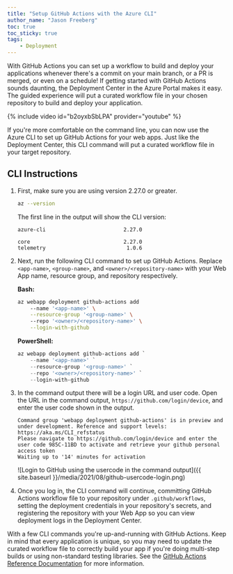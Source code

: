 ```yaml
---
title: "Setup GitHub Actions with the Azure CLI"
author_name: "Jason Freeberg"
toc: true
toc_sticky: true
tags:
    - Deployment
---
```


With GitHub Actions you can set up a workflow to build and deploy your applications whenever there's a commit on your main branch, or a PR is merged, or even on a schedule! If getting started with GitHub Actions sounds daunting, the Deployment Center in the Azure Portal makes it easy. The guided experience will put a curated workflow file in your chosen repository to build and deploy your application.

{% include video id="b2oyxbSbLPA" provider="youtube" %}

If you're more comfortable on the command line, you can now use the Azure CLI to set up GitHub Actions for your web apps. Just like the Deployment Center, this CLI command will put a curated workflow file in your target repository.

## CLI Instructions

1. First, make sure you are using version 2.27.0 or greater.

    ```bash
    az --version
    ```

    The first line in the output will show the CLI version:

    ```text
    azure-cli                         2.27.0

    core                              2.27.0
    telemetry                          1.0.6
    ```

2. Next, run the following CLI command to set up GitHub Actions. Replace `<app-name>`, `<group-name>`, and `<owner>/<repository-name>` with your Web App name, resource group, and repository respectively.

    **Bash:**

    ```bash
    az webapp deployment github-actions add
        --name '<app-name>' \
        --resource-group '<group-name>' \ 
        --repo '<owner>/<repository-name>' \
        --login-with-github
    ```

    **PowerShell:**

    ```powershell
    az webapp deployment github-actions add `
        --name '<app-name>' `
        --resource-group '<group-name>' `
        --repo '<owner>/<repository-name>' `
        --login-with-github
    ```

3. In the command output there will be a login URL and user code. Open the URL in the command output, `https://github.com/login/device`, and enter the user code shown in the output.

    ```text
    Command group 'webapp deployment github-actions' is in preview and under development. Reference and support levels: https://aka.ms/CLI_refstatus
    Please navigate to https://github.com/login/device and enter the user code 985C-11BD to activate and retrieve your github personal access token
    Waiting up to '14' minutes for activation
    ```

    ![Login to GitHub using the usercode in the command output]({{ site.baseurl }}/media/2021/08/github-usercode-login.png)

4. Once you log in, the CLI command will continue, committing GitHub Actions workflow file to your repository under `.github/workflows`, setting the deployment credentials in your repository's secrets, and registering the repository with your Web App so you can view deployment logs in the Deployment Center.

With a few CLI commands you're up-and-running with GitHub Actions. Keep in mind that every application is unique, so you may need to update the curated workflow file to correctly build your app if you're doing multi-step builds or using non-standard testing libraries. See the [GitHub Actions Reference Documentation](https://docs.github.com/en/actions/reference/workflow-syntax-for-github-actions) for more information.
